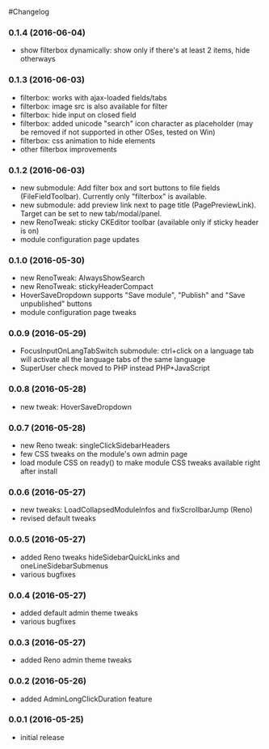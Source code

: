 #Changelog

### 0.1.4 (2016-06-04)

- show filterbox dynamically: show only if there's at least 2 items, hide otherways


### 0.1.3 (2016-06-03)

- filterbox: works with ajax-loaded fields/tabs
- filterbox: image src is also available for filter
- filterbox: hide input on closed field
- filterbox: added unicode "search" icon character as placeholder (may be removed if not supported in other OSes, tested on Win)
- filterbox: css animation to hide elements
- other filterbox improvements


### 0.1.2 (2016-06-03)

- new submodule: Add filter box and sort buttons to file fields (FileFieldToolbar). Currently only "filterbox" is available.
- new submodule: add preview link next to page title (PagePreviewLink). Target can be set to new tab/modal/panel.
- new RenoTweak: sticky CKEditor toolbar (available only if sticky header is on)
- module configuration page updates

### 0.1.0 (2016-05-30)

- new RenoTweak: AlwaysShowSearch
- new RenoTweak: stickyHeaderCompact
- HoverSaveDropdown supports "Save module", "Publish" and "Save unpublished" buttons
- module configuration page tweaks



### 0.0.9 (2016-05-29)

- FocusInputOnLangTabSwitch submodule: ctrl+click on a language tab will activate all the language tabs of the same language
- SuperUser check moved to PHP instead PHP+JavaScript



### 0.0.8 (2016-05-28)

- new tweak: HoverSaveDropdown



### 0.0.7 (2016-05-28)

- new Reno tweak: singleClickSidebarHeaders
- few CSS tweaks on the module's own admin page
- load module CSS on ready() to make module CSS tweaks available right after install



### 0.0.6 (2016-05-27)

- new tweaks: LoadCollapsedModuleInfos and fixScrollbarJump (Reno)
- revised default tweaks



### 0.0.5 (2016-05-27)

- added Reno tweaks hideSidebarQuickLinks and oneLineSidebarSubmenus
- various bugfixes



### 0.0.4 (2016-05-27)

- added default admin theme tweaks
- various bugfixes



### 0.0.3 (2016-05-27)

- added Reno admin theme tweaks



### 0.0.2 (2016-05-26)

- added AdminLongClickDuration feature



### 0.0.1 (2016-05-25)

- initial release